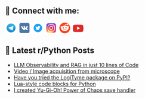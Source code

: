## 🔎 Connect with me:
[<img src="https://github.com/bullbesh/bullbesh/blob/main/images/Telegram.png" width="32" height="32" />](https://t.me/bullbesh)
[<img src="https://github.com/bullbesh/bullbesh/blob/main/images/VK.png" width="32" height="32" />](https://vk.com/bullbesh)
[<img src="https://github.com/bullbesh/bullbesh/blob/main/images/Twitter.png" width="32" height="32" />](https://twitter.com/bullbesh1)
[<img src="https://github.com/bullbesh/bullbesh/blob/main/images/Instagram.png" width="32" height="32" />](https://www.instagram.com/bullbesh)
[<img src="https://github.com/bullbesh/bullbesh/blob/main/images/Reddit.png" width="32" height="32" />](https://www.reddit.com/user/bullbesh)
[<img src="https://github.com/bullbesh/bullbesh/blob/main/images/YouTube.png" width="32" height="32" />](https://www.youtube.com/channel/UCtfjRs6uzgq5mfm8S06WTcg)

## 📕 Latest r/Python Posts
<!-- BLOG-POST-LIST:START -->
- [LLM Observability and RAG in just 10 lines of Code](https://www.reddit.com/r/Python/comments/1dh7s76/llm_observability_and_rag_in_just_10_lines_of_code/)
- [Video / Image acquisition from microscope](https://www.reddit.com/r/Python/comments/1dh7ntt/video_image_acquisition_from_microscope/)
- [Have you tried the LogiTyme package on PyPI?](https://www.reddit.com/r/Python/comments/1dh71gw/have_you_tried_the_logityme_package_on_pypi/)
- [Lua-style code blocks for Python](https://www.reddit.com/r/Python/comments/1dh6v9i/luastyle_code_blocks_for_python/)
- [I created Yu-Gi-Oh! Power of Chaos save handler](https://www.reddit.com/r/Python/comments/1dh62bk/i_created_yugioh_power_of_chaos_save_handler/)
<!-- BLOG-POST-LIST:END -->
